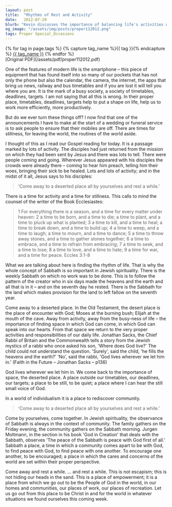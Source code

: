 ```yaml
---
layout: post
title:  "Rhythms of Rest and Activity"
date:   2012-07-29
blurb: "Kevin discusses the importance of balancing life's activities with moments of stillness, drawing on the Gospel reading and the wisdom of Ecclesiastes. He emphasizes the significance of the Sabbath in Jewish spirituality as a time for rest, community, and divine encounter. The sermon encourages finding space for God in our busy lives and the empowerment that comes from resting in His presence."
og_image: "/assets/img/posts/proper112012.png"
tags: Proper Special_Occasions
---    
```

<div class="tag-pills">
  {% for tag in page.tags %}
    {% capture tag_name %}{{ tag }}{% endcapture %}
    <a href="{{ site.baseurl }}/tag/{{ tag_name }}" class="tag-pill">{{ tag_name }}</a>
  {% endfor %}
</div>
[Original PDF](/assets/pdf/proper112012.pdf)

One of the features of modern life is the smartphone – this piece of equipment that has found itself into so many of our pockets that has not only the phone but also the calendar, the camera, the internet, the apps that bring us news, railway and bus timetables and if you are lost it will tell you where you are. It is the mark of a busy society, a society of timetables, deadlines, targets. I am not saying that all this is wrong. In their proper place, timetables, deadlines, targets help to put a shape on life, help us to work more efficiently, more productively.

But do we ever turn these things off? I now find that one of the announcements I have to make at the start of a wedding or funeral service is to ask people to ensure that their mobiles are off. There are times for stillness, for leaving the world, the routines of the world aside.

I thought of this as I read our Gospel reading for today. It is a passage marked by lots of activity. The disciples had just returned from the mission on which they had been sent by Jesus and there was lots to tell. There were people coming and going. Wherever Jesus appeared with his disciples the crowds were already there – coming to hear him preach, telling him their woes, bringing their sick to be healed. Lots and lots of activity; and in the midst of it all, Jesus says to his disciples:

> 'Come away to a deserted place all by yourselves and rest a while.'

There is a time for activity and a time for stillness. This calls to mind the counsel of the writer of the Book Ecclesiastes:

> 1 For everything there is a season, and a time for every matter under heaven:
> 2 a time to be born, and a time to die;
> a time to plant, and a time to pluck up what is planted;
> 3 a time to kill, and a time to heal;
> a time to break down, and a time to build up;
> 4 a time to weep, and a time to laugh;
> a time to mourn, and a time to dance;
> 5 a time to throw away stones, and a time to gather stones together;
> 6 a time to embrace, and a time to refrain from embracing;
> 7 a time to seek, and a time to lose;
> 8 a time to love, and a time to hate;
> 9 a time for war, and a time for peace. Eccles 3:1-8

What we are talking about here is finding the rhythm of life. That is why the whole concept of Sabbath is so important in Jewish spirituality. There is the weekly Sabbath on which no work was to be done. This is to follow the pattern of the creator who in six days made the heavens and the earth and all that is in it – and on the seventh day he rested. There is the Sabbath for the land which makes provision for the land to left fallow on the seventh year.

Come away to a deserted place. In the Old Testament, the desert place is the place of encounter with God; Moses at the burning bush; Elijah at the mouth of the cave. Away from activity, away from the busy-ness of life – the importance of finding space in which God can come, in which God can speak into our hearts. From that space we return to the very proper activities and responsibilities of our daily life. Jonathan Sacks, the Chief Rabbi of Britain and the Commonwealth tells a story from the Jewish mystics of a rabbi who once asked his son, 'Where does God live?' The child could not understand the question. 'Surely', said the child, 'he fills the heavens and the earth?' 'No', said the rabbi, 'God lives wherever we let him in.' (Faith in the Future – Jonathan Sacks – p136)

God lives wherever we let him in. We come back to the importance of space, the deserted place. A place outside our timetables, our deadlines, our targets; a place to be still, to be quiet; a place where I can hear the still small voice of God.

In a world of individualism it is a place to rediscover community.

> 'Come away to a deserted place all by yourselves and rest a while.'

Come by yourselves, come together. In Jewish spirituality, the observance of Sabbath is always in the context of community. The family gathers on the Friday evening, the community gathers on the Sabbath morning. Jurgen Moltmann, in the section in his book 'God in Creation' that deals with the Sabbath, observes 'The peace of the Sabbath is peace with God first of all.' Sabbath a place, a time in which a community comes apart to be with God, to find peace with God, to find peace with one another. To encourage one another, to be encouraged; a place in which the cares and concerns of the world are set within their proper perspective.

Come away and rest a while. ... and rest a while. This is not escapism; this is not hiding our heads in the sand. This is a place of empowerment; it is a place from which we go out to be the People of God in the world, in our homes and communities, our places of work, our places of recreation. Let us go out from this place to be Christ in and for the world in whatever situations we found ourselves this coming week.
